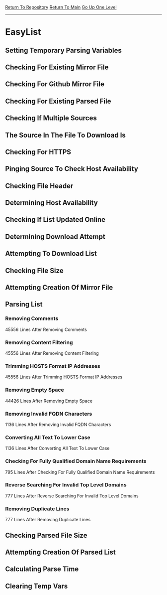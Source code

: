 [Return To Repository](https://github.com/deathbybandaid/piholeparser/)
[Return To Main](https://github.com/deathbybandaid/piholeparser/blob/master/RecentRunLogs/Mainlog.md)
[Go Up One Level](https://github.com/deathbybandaid/piholeparser/blob/master/RecentRunLogs/TopLevelScripts/30-Processing-External-Blacklists.md)
____________________________________
# EasyList
## Setting Temporary Parsing Variables
## Checking For Existing Mirror File
## Checking For Github Mirror File
## Checking For Existing Parsed File
## Checking If Multiple Sources
## The Source In The File To Download Is
## Checking For HTTPS
## Pinging Source To Check Host Availability
## Checking File Header
## Determining Host Availability
## Checking If List Updated Online
## Determining Download Attempt
## Attempting To Download List
## Checking File Size
## Attempting Creation Of Mirror File
## Parsing List
### Removing Comments
45556 Lines After Removing Comments
### Removing Content Filtering
45556 Lines After Removing Content Filtering
### Trimming HOSTS Format IP Addresses
45556 Lines After Trimming HOSTS Format IP Addresses
### Removing Empty Space
44426 Lines After Removing Empty Space
### Removing Invalid FQDN Characters
1136 Lines After Removing Invalid FQDN Characters
### Converting All Text To Lower Case
1136 Lines After Converting All Text To Lower Case
### Checking For Fully Qualified Domain Name Requirements
795 Lines After Checking For Fully Qualified Domain Name Requirements
### Reverse Searching For Invalid Top Level Domains
777 Lines After Reverse Searching For Invalid Top Level Domains
### Removing Duplicate Lines
777 Lines After Removing Duplicate Lines
## Checking Parsed File Size
## Attempting Creation Of Parsed List
## Calculating Parse Time
## Clearing Temp Vars
